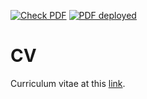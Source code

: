 [![Check PDF](https://github.com/achiefa/CV/actions/workflows/tests.yaml/badge.svg?branch=main)](https://github.com/achiefa/CV/actions/workflows/tests.yaml)
[![PDF deployed](https://github.com/achiefa/CV/actions/workflows/deploy.yaml/badge.svg?branch=main)](https://github.com/achiefa/CV/actions/workflows/deploy.yaml)

# CV
Curriculum vitae at this [link](https://achiefa.github.io/CV/main.pdf).
